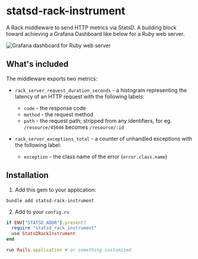 # statsd-rack-instrument

A Rack middleware to send HTTP metrics via StatsD. A building block toward achieving a Grafana Dashboard like below for a Ruby web server.

![Grafana dashboard for Ruby web server](https://mkaz.me/assets/img/external_assets/statsd_rack_instrument_dashboard.png "Grafana dashboard for Ruby web server")

## What's included

The middleware exports two metrics:
  - `rack_server_request_duration_seconds` - a histogram representing the latency of an HTTP request with the following labels:
    - `code` - the response code
    - `method` - the request method
    - `path` - the request path; stripped from any identifiers, for eg. `/resource/45646` becomes `/resource/:id`

  - `rack_server_exceptions_total` - a counter of unhandled exceptions with the following label:
    - `exception` - the class name of the error (`error.class.name`)

## Installation

1. Add this gem to your application:

```
bundle add statsd-rack-instrument
```

2. Add to your `config.ru`

```ruby
if ENV["STATSD_ADDR"].present?
  require "statsd_rack_instrument"
  use StatsDRackInstrument
end

run Rails.application # or something customized
```
